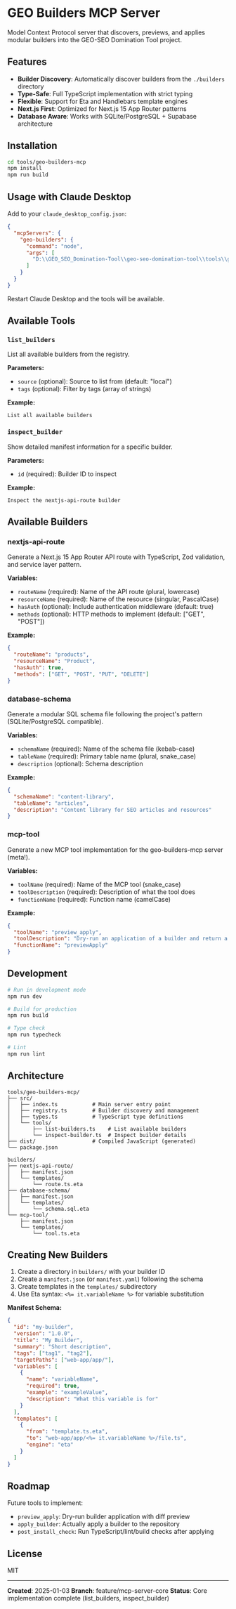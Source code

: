 # GEO Builders MCP Server

Model Context Protocol server that discovers, previews, and applies modular builders into the GEO-SEO Domination Tool project.

## Features

- **Builder Discovery**: Automatically discover builders from the `./builders` directory
- **Type-Safe**: Full TypeScript implementation with strict typing
- **Flexible**: Support for Eta and Handlebars template engines
- **Next.js First**: Optimized for Next.js 15 App Router patterns
- **Database Aware**: Works with SQLite/PostgreSQL + Supabase architecture

## Installation

```bash
cd tools/geo-builders-mcp
npm install
npm run build
```

## Usage with Claude Desktop

Add to your `claude_desktop_config.json`:

```json
{
  "mcpServers": {
    "geo-builders": {
      "command": "node",
      "args": [
        "D:\\GEO_SEO_Domination-Tool\\geo-seo-domination-tool\\tools\\geo-builders-mcp\\dist\\index.js"
      ]
    }
  }
}
```

Restart Claude Desktop and the tools will be available.

## Available Tools

### `list_builders`

List all available builders from the registry.

**Parameters:**
- `source` (optional): Source to list from (default: "local")
- `tags` (optional): Filter by tags (array of strings)

**Example:**
```
List all available builders
```

### `inspect_builder`

Show detailed manifest information for a specific builder.

**Parameters:**
- `id` (required): Builder ID to inspect

**Example:**
```
Inspect the nextjs-api-route builder
```

## Available Builders

### nextjs-api-route

Generate a Next.js 15 App Router API route with TypeScript, Zod validation, and service layer pattern.

**Variables:**
- `routeName` (required): Name of the API route (plural, lowercase)
- `resourceName` (required): Name of the resource (singular, PascalCase)
- `hasAuth` (optional): Include authentication middleware (default: true)
- `methods` (optional): HTTP methods to implement (default: ["GET", "POST"])

**Example:**
```json
{
  "routeName": "products",
  "resourceName": "Product",
  "hasAuth": true,
  "methods": ["GET", "POST", "PUT", "DELETE"]
}
```

### database-schema

Generate a modular SQL schema file following the project's pattern (SQLite/PostgreSQL compatible).

**Variables:**
- `schemaName` (required): Name of the schema file (kebab-case)
- `tableName` (required): Primary table name (plural, snake_case)
- `description` (optional): Schema description

**Example:**
```json
{
  "schemaName": "content-library",
  "tableName": "articles",
  "description": "Content library for SEO articles and resources"
}
```

### mcp-tool

Generate a new MCP tool implementation for the geo-builders-mcp server (meta!).

**Variables:**
- `toolName` (required): Name of the MCP tool (snake_case)
- `toolDescription` (required): Description of what the tool does
- `functionName` (required): Function name (camelCase)

**Example:**
```json
{
  "toolName": "preview_apply",
  "toolDescription": "Dry-run an application of a builder and return a readable diff plan",
  "functionName": "previewApply"
}
```

## Development

```bash
# Run in development mode
npm run dev

# Build for production
npm run build

# Type check
npm run typecheck

# Lint
npm run lint
```

## Architecture

```
tools/geo-builders-mcp/
├── src/
│   ├── index.ts           # Main server entry point
│   ├── registry.ts        # Builder discovery and management
│   ├── types.ts           # TypeScript type definitions
│   └── tools/
│       ├── list-builders.ts    # List available builders
│       └── inspect-builder.ts  # Inspect builder details
├── dist/                  # Compiled JavaScript (generated)
└── package.json

builders/
├── nextjs-api-route/
│   ├── manifest.json
│   └── templates/
│       └── route.ts.eta
├── database-schema/
│   ├── manifest.json
│   └── templates/
│       └── schema.sql.eta
└── mcp-tool/
    ├── manifest.json
    └── templates/
        └── tool.ts.eta
```

## Creating New Builders

1. Create a directory in `builders/` with your builder ID
2. Create a `manifest.json` (or `manifest.yaml`) following the schema
3. Create templates in the `templates/` subdirectory
4. Use Eta syntax: `<%= it.variableName %>` for variable substitution

**Manifest Schema:**
```json
{
  "id": "my-builder",
  "version": "1.0.0",
  "title": "My Builder",
  "summary": "Short description",
  "tags": ["tag1", "tag2"],
  "targetPaths": ["web-app/app/"],
  "variables": [
    {
      "name": "variableName",
      "required": true,
      "example": "exampleValue",
      "description": "What this variable is for"
    }
  ],
  "templates": [
    {
      "from": "template.ts.eta",
      "to": "web-app/app/<%= it.variableName %>/file.ts",
      "engine": "eta"
    }
  ]
}
```

## Roadmap

Future tools to implement:

- `preview_apply`: Dry-run builder application with diff preview
- `apply_builder`: Actually apply a builder to the repository
- `post_install_check`: Run TypeScript/lint/build checks after applying

## License

MIT

---

**Created**: 2025-01-03
**Branch**: feature/mcp-server-core
**Status**: Core implementation complete (list_builders, inspect_builder)
